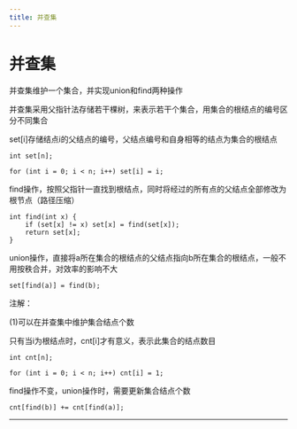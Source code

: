 ```yaml
---
title: 并查集
---
```


# 并查集

<script type="text/javascript" src="/include/head.js"></script>

并查集维护一个集合，并实现union和find两种操作

并查集采用父指针法存储若干棵树，来表示若干个集合，用集合的根结点的编号区分不同集合

set[i]存储结点i的父结点的编号，父结点编号和自身相等的结点为集合的根结点

```
int set[n];

for (int i = 0; i < n; i++) set[i] = i;
```

find操作，按照父指针一直找到根结点，同时将经过的所有点的父结点全部修改为根节点（路径压缩）

```
int find(int x) {
    if (set[x] != x) set[x] = find(set[x]);
    return set[x];
}
```

union操作，直接将a所在集合的根结点的父结点指向b所在集合的根结点，一般不用按秩合并，对效率的影响不大

```
set[find(a)] = find(b);
```

注解：

(1)可以在并查集中维护集合结点个数

只有当i为根结点时，cnt[i]才有意义，表示此集合的结点数目

```
int cnt[n];

for (int i = 0; i < n; i++) cnt[i] = 1;
```

find操作不变，union操作时，需要更新集合结点个数

```
cnt[find(b)] += cnt[find(a)];
```

---

<script type="text/javascript" src="/include/tail.js"></script>
